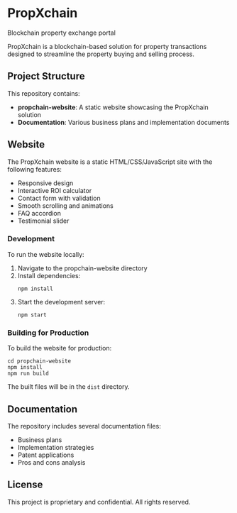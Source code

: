 # PropXchain

Blockchain property exchange portal

PropXchain is a blockchain-based solution for property transactions designed to streamline the property buying and selling process.

## Project Structure

This repository contains:

- **propchain-website**: A static website showcasing the PropXchain solution
- **Documentation**: Various business plans and implementation documents

## Website

The PropXchain website is a static HTML/CSS/JavaScript site with the following features:

- Responsive design
- Interactive ROI calculator
- Contact form with validation
- Smooth scrolling and animations
- FAQ accordion
- Testimonial slider

### Development

To run the website locally:

1. Navigate to the propchain-website directory
2. Install dependencies:
   ```
   npm install
   ```
3. Start the development server:
   ```
   npm start
   ```

### Building for Production

To build the website for production:

```
cd propchain-website
npm install
npm run build
```

The built files will be in the `dist` directory.

## Documentation

The repository includes several documentation files:

- Business plans
- Implementation strategies
- Patent applications
- Pros and cons analysis

## License

This project is proprietary and confidential. All rights reserved.
